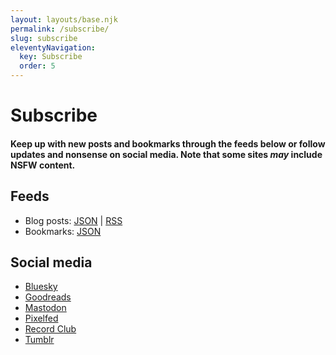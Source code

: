 ```yaml
---
layout: layouts/base.njk
permalink: /subscribe/
slug: subscribe
eleventyNavigation:
  key: Subscribe
  order: 5
---
```


# Subscribe

#### Keep up with new posts and bookmarks through the feeds below or follow updates and nonsense on social media. Note that some sites *may* include NSFW content.

## Feeds

* Blog posts: [JSON](/feed/feed.json) | [RSS](/feed/feed.xml)
* Bookmarks: [JSON](https://reederapp.net/qotk31U8S5GNHl5LIJOaGw.json)

## Social media

* [Bluesky](https://bsky.app/profile/crashthearcade.com)
* [Goodreads](https://www.goodreads.com/crashthearcade)
* [Mastodon](https://social.lol/@crashthearcade)
* [Pixelfed](https://pixelfed.social/crashthearcade)
* [Record Club](https://record.club/crashthearcade/activity)
* [Tumblr](https://www.tumblr.com/crashthearcade)
